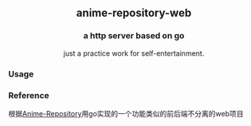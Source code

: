 <p align="center" >
    <h2 align="center">anime-repository-web</h2>
    <h3 align="center">a http server based on go<br/>
    </h3>
    <p align="center">just a practice work for self-entertainment. </p>
<p>

### Usage


### Reference

根据[Anime-Repository](https://github.com/Chikage0o0/Anime-Repository)用go实现的一个功能类似的前后端不分离的web项目